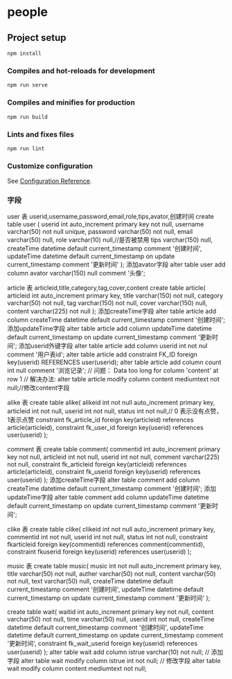 # people

## Project setup
```
npm install
```

### Compiles and hot-reloads for development
```
npm run serve
```

### Compiles and minifies for production
```
npm run build
```

### Lints and fixes files
```
npm run lint
```

### Customize configuration
See [Configuration Reference](https://cli.vuejs.org/config/).


### 字段
user 表
userid,username,password,email,role,tips,avator,创建时间
create table user (
  userid int auto_increment primary key not null,
  username varchar(50) not null unique,
  password varchar(50) not null,
  email varchar(50) null,
  role varchar(10) null,//是否被禁用
  tips varchar(150) null,
  createTime datetime default current_timestamp comment '创建时间',
  updateTime datetime default current_timestamp on update current_timestamp comment '更新时间'
);
添加avator字段
alter table user add column avator varchar(150) null comment '头像';

article 表
articleid,title,category,tag,cover,content
create table article(
  articleid int auto_increment primary key,
  title varchar(150) not null,
  category varchar(50) not null,
  tag varchar(150) not null,
  cover varchar(150) null,
  content varchar(225) not null
);
添加createTime字段
alter table article add column createTime datetime default current_timestamp comment '创建时间';
添加updateTime字段
alter table article add column updateTime datetime default current_timestamp on update current_timestamp comment '更新时间';
添加userid外键字段
alter table article add column userid int not nul comment '用户表id';
alter table article add constraint FK_ID foreign key(userid) REFERENCES user(userid);
alter table article add column count int null comment '浏览记录';
// 问题： Data too long for column 'content' at row 1
// 解决办法:
alter table article modify column content mediumtext not null;//修改content字段

alike 表
create table alike(
  alikeid int not null auto_increment primary key,
  articleid int not null,
  userid int not null,
  status int not null,// 0 表示没有点赞， 1表示点赞
  constraint fk_article_id foreign key(articleid) references article(articleid),
  constraint fk_user_id foreign key(userid) references user(userid)
);

comment 表
create table comment(
  commentid int auto_increment primary key not null,
  articleid int not null,
  userid int not null,
  comment varchar(225) not null,
  constraint fk_articleid foreign key(articleid) references article(articleid),
  constraint fk_userid foreign key(userid) references user(userid)
);
添加createTime字段
alter table comment add column createTime datetime default current_timestamp comment '创建时间';
添加updateTime字段
alter table comment add column updateTime datetime default current_timestamp on update current_timestamp comment '更新时间';

clike 表
create table clike(
  clikeid int not null auto_increment primary key,
  commentid int not null,
  userid int not null,
  status int not null,
  constraint fkarticleid foreign key(commentid) references comment(commentid),
  constraint fkuserid foreign key(userid) references user(userid)
);

music 表
create table music(
  music int not null auto_increment primary key,
  title varchar(50) not null,
  auther varchar(50) not null,
  content varchar(50) not null,
  text varchar(50) null,
  createTime datetime default current_timestamp comment '创建时间',
  updateTime datetime default current_timestamp on update current_timestamp comment '更新时间'
);

create table wait(
  waitid int auto_increment primary key not null,
  content varchar(50) not null,
  time varchar(50) null,
  userid int not null,
  createTime datetime default current_timestamp comment '创建时间',
  updateTime datetime default current_timestamp on update current_timestamp comment '更新时间',
  constraint fk_wait_userid foreign key(userid) references user(userid)
);
alter table wait add column istrue varchar(10) not null; // 添加字段
alter table wait modify column istrue int not null; // 修改字段
alter table wait modify column content mediumtext not null;

<!-- 聊天功能 -->
<!-- 1、点击聊天
判断是不是第一次聊天，如果是会在主表生成一条记录返回聊天主表id，并在聊天列表表分别插入两条记录，如果不是第一次聊天进入下一步
2、进入聊天对话框
获取上一次聊天聊天记录，将用户在此对话的在线状态改为在线
3、发送聊天信息
    3.1、先判断对方是否在线，不在线的话对方未读数+1
    3.2、将上一条最后一条消息状态改为否
    3.3、往聊天详情表插入聊天信息数据
4、删除聊天列表
将该用户的聊天列表删除状态改为删除 -->
